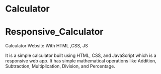 # Calculator

# Responsive_Calculator
Calculator Website With HTML ,CSS, JS

It is a simple calculator built using HTML, CSS, and JavaScript which is a responsive web app. It has simple mathematical operations like Addition, Subtraction, Multiplication, Division, and Percentage.
